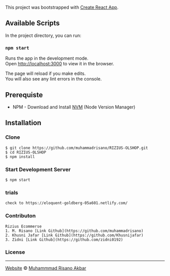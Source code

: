 This project was bootstrapped with [Create React App](https://github.com/facebook/create-react-app).

## Available Scripts

In the project directory, you can run:

### `npm start`

Runs the app in the development mode.<br>
Open [http://localhost:3000](http://localhost:3000) to view it in the browser.

The page will reload if you make edits.<br>
You will also see any lint errors in the console.


## Prerequiste
- NPM - Download and Install [NVM](https://github.com/creationix/nvm) (Node Version Manager)

## Installation
### Clone
```
$ git clone https://github.com/muhammadrisano/RIZIUS-OLSHOP.git
$ cd RIZIUS-OLSHOP
$ npm install
```


### Start Development Server
```
$ npm start
```

### trials
```
check to https://eloquent-goldberg-05a601.netlify.com/
```

### Contributon
```
Rizius Ecommerse
1. M. Risano [Link Github](https://github.com/muhammadrisano)
2. Khusni Jafar [Link Github](https://github.com/Khusnijafar)
3. Zidni [Link Github](https://github.com/zidni0192)
```
### License
----

[Website](http://muhammadrisano.online) © [Muhammmad Risano Akbar](https://github.com/muhammadrisano/)


